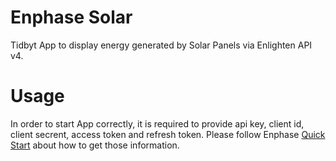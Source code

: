 # Enphase Solar

Tidbyt App to display energy generated by Solar Panels via Enlighten API v4.

# Usage

In order to start App correctly, it is required to provide api key, client id, client secrent, access token and refresh token. Please follow Enphase [Quick Start](https://developer-v4.enphase.com/docs/quickstart.html) about how to get those information.